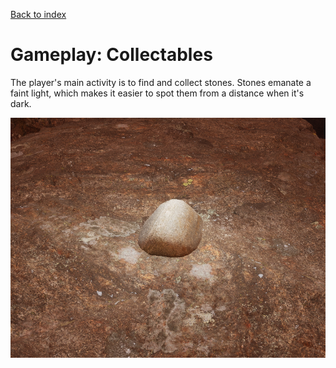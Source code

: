 [Back to index](Soundgarden_Documentation.md)

# Gameplay: Collectables


The player's main activity is to find and collect stones. Stones emanate a faint light, which makes it easier to spot them from a distance when it's dark.

![](attachments/Pasted%20image%2020240427152040.png)